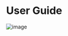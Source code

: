 # User Guide
![image](https://user-images.githubusercontent.com/100241413/155237690-bc375821-c8a9-4a78-89d4-264d83058c99.png)

